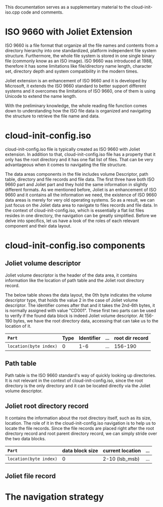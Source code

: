 This documentation serves as a supplementary material to the cloud-init-iso.cpp code and comments. 

# ISO 9660 with Joliet Extension
ISO 9660 is a file format that organize all the file names and contents from a directory hierarchy into one standardized, platform independent file system structure. Furthermore, the whole file system is stored in one single binary file (commonly know as an ISO image). ISO 9660 was introduced at 1988, therefore it has some limitations like file/directory name length, character set, directory depth and system compatibility in the modern times.

Joliet extension is an enhancement of ISO 9660 and it is developed by Microsoft, it extends the ISO 9660 standard to better support different systems and it overcomes the limitations of ISO 9660, one of them is using Unicode to extend the name length.

With the preliminary knowledge, the whole reading file function comes down to understanding how the ISO file data is organized and navigating the structure to retrieve the file name and data.

# cloud-init-config.iso
cloud-init-config.iso file is typically created as ISO 9660 with Joliet extension. In addition to that, cloud-init-config.iso file has a property that it only has the root directory and it has one flat list of files. That can be very advantageous when it comes to navigating the file structure.

The data areas components in the file includes volume Descriptor, path table, directory and file records and file data. The first three have both ISO 9660 part and Joliet part and they hold the same information in slightly different formats. As we mentioned before, Joliet is an enhancement of ISO 9660 and it contains all the information we need, the existence of ISO 9660 data areas is merely for very old operating systems. So as a result, we can just focus on the Joliet data area to navigate to files records and file data. In the context of cloud-init-config.iso, which is essentially a flat list files resides in one directory, the navigation can be greatly simplified. Before we delve into specifics, let us have a look of the roles of each relevant component and their data layout.

# cloud-init-config.iso components

## Joliet volume descriptor

Joliet volume descriptor is the header of the data area, it contains information like the location of path table and the Joliet root directory record.

The below table shows the data layout, the 0th byte indicates the volume descriptor type, that holds the value 2 in the case of Joliet volume descriptor.
The identifier comes after that and it takes the 2nd-6th bytes, it is normally assigned with value "CD001". These first two parts can be used to verify if the found data block is indeed Joliet volume descriptor. At 156-190 bytes, we have the root directory data, accessing that can take us to the location of it.

| `Part` | Type| Identifier| ...| root dir record| 
|:--- |:---|:---|:---|:---|
| `location(byte index)` | 0 | 1-6 | ... | 156-190 |

## Path table

Path table is the ISO 9660 standard's way of quickly looking up directories. It is not relevant in the context of cloud-init-config.iso, since the root directory is the only directory and it can be located directly via the Joliet volume descriptor.

## Joliet root directory record

It contains the information about the root directory itself, such as its size, location. The role of it in the cloud-init-config.iso navigation is to help us to locate the file records. Since the file records are placed right after the root directory record and root parent directory record, we can simply stride over the two data blocks.

| `Part` | data block size | current location| ...|
|:--- |:---|:---|:---|
| `location(byte index)` | 0 | 2-10 (lsb_msb)| ...|

## Joliet file record

# The navigation strategy
